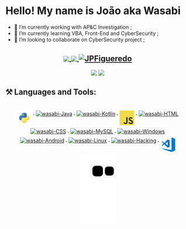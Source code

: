 <h1> Hello! My name is João aka Wasabi </h1>

- 🔭 I’m currently working with AP&C Investigation ;
- 🌱 I’m currently learning VBA, Front-End and CyberSecurity ;
- 👯 I’m looking to collaborate on CyberSecurity project ;

<h2 align="center">
    <div style="display inline-block">
        <a href="mailto:jp.figueredo8@gmail.com">
          <img align="center" height="30em" src="https://img.shields.io/badge/Gmail-D14836?style=for-the-badge&logo=gmail&logoColor=green"/>
        </a>
        <a href="https://www.linkedin.com/in/joao-figueredo/">
          <img align="center" height="30em" src="https://img.shields.io/badge/LinkedIn-0077B5?style=for-the-badge&logo=linkedin&logoColor=green"/>
        </a>
        <a href="https://github.com/JPFigueredo">
          <img align="center" height="30em" src="https://komarev.com/ghpvc/?username=JPFigueredo&color=green" alt="JPFigueredo" />
        </a>
  </div>
</h2>

<div align="center">
  <img height="180em" src="https://github-readme-stats.vercel.app/api?username=JPFigueredo&count_private=true&show_icons=true&theme=chartreuse-dark"/>
  <img height="100em" src="https://github-readme-stats.vercel.app/api/top-langs/?username=JPFigueredo&layout=compact&langs_count=16&theme=chartreuse-dark"/>
</div>

## ⚒️ Languages and Tools:
<div style="display: inline_block" align="center"><br>
        <a href="https://github.com/JPFigueredo">
        <img alt="wasabi-Python" src="https://raw.githubusercontent.com/github/explore/80688e429a7d4ef2fca1e82350fe8e3517d3494d/topics/python/python.png" height="40" style="vertical-align:top; margin:4px"/>
        <img alt="wasabi-Java" src="https://cdn.jsdelivr.net/gh/devicons/devicon/icons/java/java-original-wordmark.svg" height="40" style="vertical-align:top; margin:4px"/>
        <img alt="wasabi-Kotlin" src="https://cdn.jsdelivr.net/gh/devicons/devicon/icons/kotlin/kotlin-original.svg" height="40" style="vertical-align:top; margin:4px"/>
        <img alt="wasabi-Javascript" src="https://raw.githubusercontent.com/github/explore/80688e429a7d4ef2fca1e82350fe8e3517d3494d/topics/javascript/javascript.png" height="40" style="vertical-align:top; margin:4px"/>
        <img alt="wasabi-HTML" src="https://cdn.jsdelivr.net/gh/devicons/devicon/icons/html5/html5-original.svg" height="40" style="vertical-align:top; margin:4px"/>
        <img alt="wasabi-CSS" src="https://cdn.jsdelivr.net/gh/devicons/devicon/icons/css3/css3-original.svg" height="40" style="vertical-align:top; margin:4px"/>
        <img alt="wasabi-MySQL" src="https://cdn.jsdelivr.net/gh/devicons/devicon/icons/mysql/mysql-original.svg" height="40" style="vertical-align:top; margin:4px"/>
        <img alt="wasabi-Windows" src="https://cdn.jsdelivr.net/gh/devicons/devicon/icons/windows8/windows8-original.svg" height="40" style="vertical-align:top; margin:4px"/>
        <img alt="wasabi-Android" src="https://cdn.jsdelivr.net/gh/devicons/devicon/icons/android/android-original.svg" height="40" style="vertical-align:top; margin:4px"/>
        <img alt="wasabi-Linux" src="https://cdn.jsdelivr.net/gh/devicons/devicon/icons/linux/linux-original.svg" height="40" style="vertical-align:top; margin:4px"/>
        <img alt="wasabi-Hacking" src="https://img.icons8.com/ios/50/000000/hacker.png" height="40" style="vertical-align:top; margin:4px"/>
        <img alt="wasabi-VS-Code" src="https://raw.githubusercontent.com/github/explore/80688e429a7d4ef2fca1e82350fe8e3517d3494d/topics/visual-studio-code/visual-studio-code.png" height="40" style="vertical-align:top; margin:4px">
        <img src="https://github.com/JPFigueredo/JPFigueredo/blob/output/github-contribution-grid-snake.svg"/> 
    </a>
</div>


